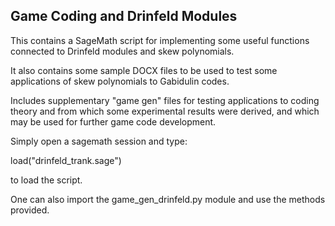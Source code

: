 ## Game Coding and Drinfeld Modules

This contains a SageMath script for implementing some useful functions connected to Drinfeld modules and skew polynomials. 

It also contains some sample DOCX files to be used to test some applications of skew polynomials to Gabidulin codes.

Includes supplementary "game gen" files for testing applications to coding theory and from which some experimental results were derived, and 
which may be used for further game code development.

Simply open a sagemath session and type:

load("drinfeld_trank.sage")

to load the script.

One can also import the game_gen_drinfeld.py module and use the methods provided.
